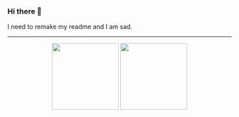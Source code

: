 ### Hi there 👋

I need to remake my readme and I am sad.

---
<div align="center">
  <img height=150 align="center" src="https://github-readme-stats.vercel.app/api?username=narlyx&theme=transparent&show_icons=true&hide_border=true" />
  <img height=150 align="center" src="https://github-readme-stats.vercel.app/api/top-langs?username=narlyx&layout=compact&langs_count=8&card_width=320&theme=transparent&hide_border=true" />
</div>

